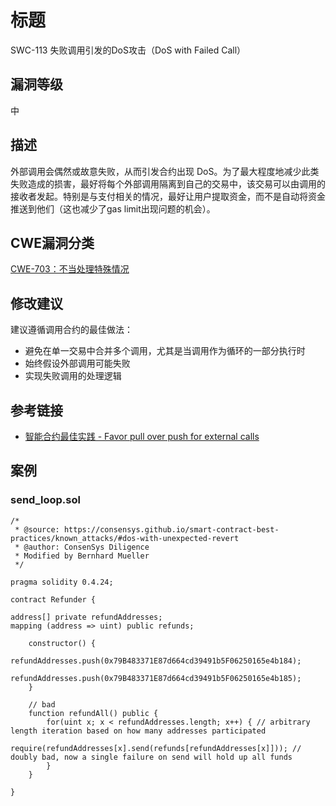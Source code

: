 # 标题

SWC-113 失败调用引发的DoS攻击（DoS with Failed Call）

## 漏洞等级

中

## 描述

外部调用会偶然或故意失败，从而引发合约出现 DoS。为了最大程度地减少此类失败造成的损害，最好将每个外部调用隔离到自己的交易中，该交易可以由调用的接收者发起。特别是与支付相关的情况，最好让用户提取资金，而不是自动将资金推送到他们（这也减少了gas limit出现问题的机会）。

## CWE漏洞分类

[CWE-703：不当处理特殊情况](https://cwe.mitre.org/data/definitions/703.html)

## 修改建议

建议遵循调用合约的最佳做法：

- 避免在单一交易中合并多个调用，尤其是当调用作为循环的一部分执行时
- 始终假设外部调用可能失败
- 实现失败调用的处理逻辑

## 参考链接

- [智能合约最佳实践 - Favor pull over push for external calls](https://consensys.github.io/smart-contract-best-practices/development-recommendations/general/external-calls/#favor-pull-over-push-for-external-calls)

## 案例

### send_loop.sol

```solidity
/*
 * @source: https://consensys.github.io/smart-contract-best-practices/known_attacks/#dos-with-unexpected-revert
 * @author: ConsenSys Diligence
 * Modified by Bernhard Mueller
 */

pragma solidity 0.4.24;

contract Refunder {
	
address[] private refundAddresses;
mapping (address => uint) public refunds;

	constructor() {
		refundAddresses.push(0x79B483371E87d664cd39491b5F06250165e4b184);
		refundAddresses.push(0x79B483371E87d664cd39491b5F06250165e4b185);
	}

	// bad
	function refundAll() public {
	    for(uint x; x < refundAddresses.length; x++) { // arbitrary length iteration based on how many addresses participated
	        require(refundAddresses[x].send(refunds[refundAddresses[x]])); // doubly bad, now a single failure on send will hold up all funds
	    }
	}

}

```
